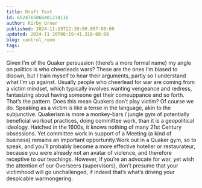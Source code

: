 ```yaml
---
title: Draft Text
id: 6524765066401234116
author: Kirby Urner
published: 2024-11-19T22:39:00.007-08:00
updated: 2024-11-20T08:19:41.310-08:00
blog: control_room
tags: 
---
```


Given I’m of the Quaker persuasion (there’s a more formal name) my angle on politics is who cheerleads wars? These are the ones I’m biased to disown, but I train myself to hear their arguments, partly so I understand what I’m up against. Usually people who cheerlead for war are coming from a victim mindset, which typically involves wanting vengeance and redress, fantasizing about having someone get their comeuppance and so forth. That’s the pattern. Does this mean Quakers don’t play victim? Of course we do. Speaking as a victim is like a tense in the language, akin to the subjunctive. Quakerism is more a monkey-bars / jungle gym of potentially beneficial workout practices, doing committee work, than it is a geopolitical ideology. Hatched in the 1600s, it knows nothing of many 21st Century obsessions. Yet committee work in support of a Meeting (a kind of business) remains an important opportunity.Work out in a Quaker gym, so to speak, and you’ll probably become a more effective hotelier or restaurateur, because you were already not an avatar of violence, and therefore receptive to our teachings. However, if you’re an advocate for war, yet wish the attention of our Overseers (supervisors), don’t presume that your victimhood will go unchallenged, if indeed that’s what’s driving your despicable warmongering.